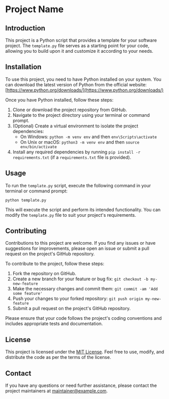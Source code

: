 # Project Name

## Introduction

This project is a Python script that provides a template for your software project. The `template.py` file serves as a starting point for your code, allowing you to build upon it and customize it according to your needs.

## Installation

To use this project, you need to have Python installed on your system. You can download the latest version of Python from the official website: [https://www.python.org/downloads/](https://www.python.org/downloads/)

Once you have Python installed, follow these steps:

1. Clone or download the project repository from GitHub.
2. Navigate to the project directory using your terminal or command prompt.
3. (Optional) Create a virtual environment to isolate the project dependencies:
   - On Windows: `python -m venv env` and then `env\Scripts\activate`
   - On Unix or macOS: `python3 -m venv env` and then `source env/bin/activate`
4. Install any required dependencies by running `pip install -r requirements.txt` (if a `requirements.txt` file is provided).

## Usage

To run the `template.py` script, execute the following command in your terminal or command prompt:

```
python template.py
```

This will execute the script and perform its intended functionality. You can modify the `template.py` file to suit your project's requirements.

## Contributing

Contributions to this project are welcome. If you find any issues or have suggestions for improvements, please open an issue or submit a pull request on the project's GitHub repository.

To contribute to the project, follow these steps:

1. Fork the repository on GitHub.
2. Create a new branch for your feature or bug fix: `git checkout -b my-new-feature`
3. Make the necessary changes and commit them: `git commit -am 'Add some feature'`
4. Push your changes to your forked repository: `git push origin my-new-feature`
5. Submit a pull request on the project's GitHub repository.

Please ensure that your code follows the project's coding conventions and includes appropriate tests and documentation.

## License

This project is licensed under the [MIT License](LICENSE). Feel free to use, modify, and distribute the code as per the terms of the license.

## Contact

If you have any questions or need further assistance, please contact the project maintainers at [maintainer@example.com](mailto:maintainer@example.com).